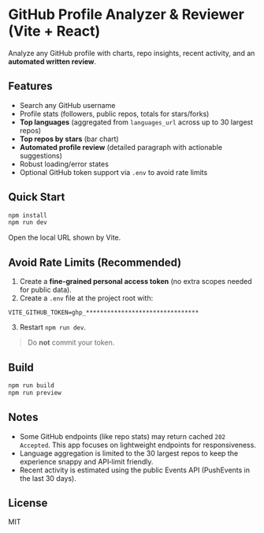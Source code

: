 # GitHub Profile Analyzer & Reviewer (Vite + React)

Analyze any GitHub profile with charts, repo insights, recent activity, and an **automated written review**.

## Features
- Search any GitHub username
- Profile stats (followers, public repos, totals for stars/forks)
- **Top languages** (aggregated from `languages_url` across up to 30 largest repos)
- **Top repos by stars** (bar chart)
- **Automated profile review** (detailed paragraph with actionable suggestions)
- Robust loading/error states
- Optional GitHub token support via `.env` to avoid rate limits

## Quick Start
```bash
npm install
npm run dev
```

Open the local URL shown by Vite.

## Avoid Rate Limits (Recommended)
1. Create a **fine-grained personal access token** (no extra scopes needed for public data).
2. Create a `.env` file at the project root with:
```
VITE_GITHUB_TOKEN=ghp_********************************
```
3. Restart `npm run dev`.

> Do **not** commit your token.

## Build
```bash
npm run build
npm run preview
```

## Notes
- Some GitHub endpoints (like repo stats) may return cached `202 Accepted`. This app focuses on lightweight endpoints for responsiveness.
- Language aggregation is limited to the 30 largest repos to keep the experience snappy and API‑limit friendly.
- Recent activity is estimated using the public Events API (PushEvents in the last 30 days).

## License
MIT
